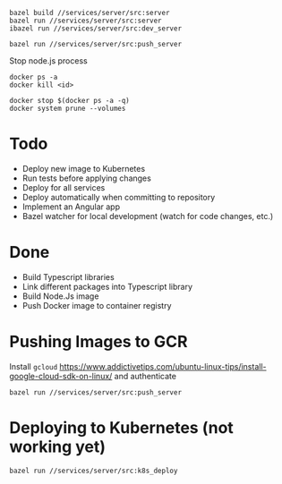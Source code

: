 ```
bazel build //services/server/src:server
bazel run //services/server/src:server
ibazel run //services/server/src:dev_server

bazel run //services/server/src:push_server
```

Stop node.js process

```
docker ps -a
docker kill <id>
```

```
docker stop $(docker ps -a -q)
docker system prune --volumes
```

# Todo

- Deploy new image to Kubernetes
- Run tests before applying changes
- Deploy for all services
- Deploy automatically when committing to repository
- Implement an Angular app
- Bazel watcher for local development (watch for code changes, etc.)

# Done

- Build Typescript libraries
- Link different packages into Typescript library
- Build Node.Js image
- Push Docker image to container registry

# Pushing Images to GCR

Install `gcloud` https://www.addictivetips.com/ubuntu-linux-tips/install-google-cloud-sdk-on-linux/ and authenticate

```
bazel run //services/server/src:push_server
```

# Deploying to Kubernetes (not working yet)

```
bazel run //services/server/src:k8s_deploy
```

